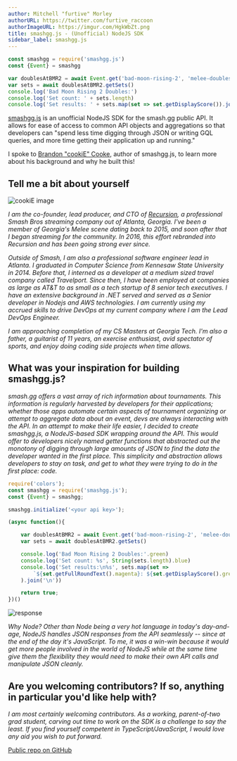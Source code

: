 ```yaml
---
author: Mitchell "furtive" Morley
authorURL: https://twitter.com/furtive_raccoon
authorImageURL: https://imgur.com/HgkWbZt.png
title: smashgg.js - (Unofficial) NodeJS SDK
sidebar_label: smashgg.js
---
```


```js
const smashgg = require('smashgg.js')
const {Event} = smashgg

var doublesAtBMR2 = await Event.get('bad-moon-rising-2', 'melee-doubles')
var sets = await doublesAtBMR2.getSets()
console.log('Bad Moon Rising 2 Doubles:')
console.log('Set count: ' + sets.length)
console.log('Set results: ' + sets.map(set => set.getDisplayScore()).join('\n'))
```

<a href="https://www.npmjs.com/package/smashgg.js" target="_blank">smashgg.js</a> is an unofficial NodeJS SDK for the smash.gg public API.
It allows for ease of access to common API objects and aggregations so that developers can "spend less time digging through JSON or writing
 GQL queries, and more time getting their application up and running."

<!--truncate-->

I spoke to <a href="https://twitter.com/cookieissmashin" target="_blank">Brandon "cookiE" Cooke</a>, author of smashgg.js, to learn more about
 his background and why he built this!

## Tell me a bit about yourself

![cookiE image](https://imgur.com/LRNxjOB.jpg)

*I am the co-founder, lead producer, and CTO of <a href="http://recursion.gg/" target="_blank">Recursion</a>, a professional Smash Bros
 streaming company out of Atlanta, Georgia.
I've been a member of Georgia's Melee scene dating back to 2015, and soon after that I began streaming for the community.
In 2016, this effort rebranded into Recursion and has been going strong ever since.*

*Outside of Smash, I am also a professional software engineer lead in Atlanta.
I graduated in Computer Science from Kennesaw State University in 2014.
Before that, I interned as a developer at a medium sized travel company called Travelport.
Since then, I have been employed at companies as large as AT&T to as small as a tech startup of 8 senior tech executives.
I have an extensive background in .NET served and served as a Senior developer in Nodejs and AWS technologies.
I am currently using my accrued skills to drive DevOps at my current company where I am the Lead DevOps Engineer.*

*I am approaching completion of my CS Masters at Georgia Tech.
I'm also a father, a guitarist of 11 years, an exercise enthusiast, avid spectator of sports, and enjoy doing coding side projects when time
 allows.*

## What was your inspiration for building smashgg.js?

*smash.gg offers a vast array of rich information about tournaments.
This information is regularly harvested by developers for their applications; whether those apps automate certain aspects of tournament organizing
 or attempt to aggregate data about an event, devs are always interacting with the API.
In an attempt to make their life easier, I decided to create smashgg.js, a NodeJS-based SDK wrapping around the API.
This would offer to developers nicely named getter functions that abstracted out the monotony of digging through large amounts of JSON to find the data
 the developer wanted in the first place.
This simplicity and abstraction allows developers to stay on task, and get to what they were trying to do in the first place: code.*

```js
require('colors');
const smashgg = require('smashgg.js');
const {Event} = smashgg;

smashgg.initialize('<your api key>');

(async function(){

    var doublesAtBMR2 = await Event.get('bad-moon-rising-2', 'melee-doubles')
    var sets = await doublesAtBMR2.getSets()

    console.log('Bad Moon Rising 2 Doubles:'.green)
    console.log('Set count: %s', String(sets.length).blue)
    console.log('Set results:\n%s', sets.map(set => 
        `${set.getFullRoundText().magenta}: ${set.getDisplayScore().green}`
    ).join('\n'))

    return true;
})()
```

![response](https://imgur.com/2UrfKCH.png)

*Why Node?
Other than Node being a very hot language in today's day-and-age, NodeJS handles JSON responses from the API seamlessly -- since at the end of the day it's
 JavaScript.
To me, it was a win-win because it would get more people involved in the world of NodeJS while at the same time give them the flexibility they would need to
 make their own API calls and manipulate JSON cleanly.*

## Are you welcoming contributors? If so, anything in particular you'd like help with?

*I am most certainly welcoming contributors.
As a working, parent-of-two grad student, carving out time to work on the SDK is a challenge to say the least.
If you find yourself competent in TypeScript/JavaScript, I would love any aid you wish to put forward.*

<a href="https://github.com/BrandonCookeDev/smashgg.js/blob/master/README.md" target="_blank">Public repo on GitHub</a>
